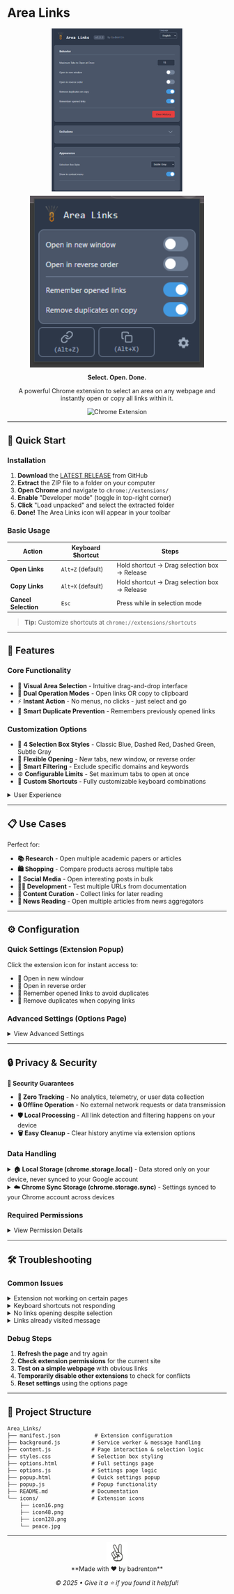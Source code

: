 # Area Links

<div align="center">
  <div style="display: flex; justify-content: center; align-items: center; gap: 10px; flex-wrap: wrap;">
    <img src="https://raw.githubusercontent.com/le0booba/Area_Links/refs/heads/main/screen-options-1.png" alt="Area Links Screenshot 1" width="300"/>
    <img src="https://raw.githubusercontent.com/le0booba/Area_Links/refs/heads/main/screen-options-2.png" alt="Area Links Screenshot 2" width="400"/>
  </div>
  
  **Select. Open. Done.**
  
  A powerful Chrome extension to select an area on any webpage and instantly open or copy all links within it.

  ![Chrome Extension](https://img.shields.io/badge/Chrome-Extension-blue?logo=googlechrome)
</div>

---

## 🚀 Quick Start

### Installation

1. **Download** the [LATEST RELEASE](https://github.com/le0booba/Area_Links/releases/latest) from GitHub
2. **Extract** the ZIP file to a folder on your computer
3. **Open Chrome** and navigate to `chrome://extensions/`
4. **Enable** "Developer mode" (toggle in top-right corner)
5. **Click** "Load unpacked" and select the extracted folder
6. **Done!** The Area Links icon will appear in your toolbar

### Basic Usage

| Action | Keyboard Shortcut | Steps |
|--------|------------------|-------|
| **Open Links** | `Alt+Z` (default) | Hold shortcut → Drag selection box → Release |
| **Copy Links** | `Alt+X` (default) | Hold shortcut → Drag selection box → Release |
| **Cancel Selection** | `Esc` | Press while in selection mode |

> **Tip:** Customize shortcuts at `chrome://extensions/shortcuts`

---

## 🌟 Features

### Core Functionality
- 🎯 **Visual Area Selection** - Intuitive drag-and-drop interface
- 🚀 **Dual Operation Modes** - Open links OR copy to clipboard
- ⚡ **Instant Action** - No menus, no clicks - just select and go
- 🔄 **Smart Duplicate Prevention** - Remembers previously opened links

### Customization Options
- 🎨 **4 Selection Box Styles** - Classic Blue, Dashed Red, Dashed Green, Subtle Gray
- 📂 **Flexible Opening** - New tabs, new window, or reverse order
- 🚫 **Smart Filtering** - Exclude specific domains and keywords
- ⚙️ **Configurable Limits** - Set maximum tabs to open at once
- 🎹 **Custom Shortcuts** - Fully customizable keyboard combinations

<details>
<summary>User Experience</summary>

- 📱 **Quick Settings Popup** - Fast access to common toggles
- 💾 **Settings Sync** - Preferences saved across browser instances
- 🎯 **Visual Link Highlighting** - Links within the selected area are visually highlighted in both open and copy modes, providing clear feedback on which links will be processed. When the "Remember opened links to avoid duplicates" or "Remove duplicates when copying links" option is enabled, duplicate links are not highlighted, ensuring users can easily identify unique links being targeted.

</details>

---

## 📋 Use Cases

Perfect for:
- **📚 Research** - Open multiple academic papers or articles
- **🛍️ Shopping** - Compare products across multiple tabs
- **📱 Social Media** - Open interesting posts in bulk
- **👨‍💻 Development** - Test multiple URLs from documentation
- **📖 Content Curation** - Collect links for later reading
- **📰 News Reading** - Open multiple articles from news aggregators

---

## ⚙️ Configuration

### Quick Settings (Extension Popup)
Click the extension icon for instant access to:
- 🔼 Open in new window
- 🔼 Open in reverse order  
- 🔼 Remember opened links to avoid duplicates
- 🔼 Remove duplicates when copying links

### Advanced Settings (Options Page)

<details>
<summary>View Advanced Settings</summary>

| Setting | Description | Example |
|---------|-------------|---------|
| **Excluded Domains** | Skip links from specific websites | `facebook.com, ads.google.com` |
| **Excluded Words** | Ignore links containing keywords | `login, logout, unsubscribe` |
| **Tab Limit** | Maximum tabs opened simultaneously | `1-50` (default: 15) |
| **Selection Style** | Visual appearance of selection box | 4 styles available |
| **History Management** | Remember opened links to prevent duplicates | ✅ Enabled by default |

</details>

---

## 🔒 Privacy & Security

**🔐 Security Guarantees**
- **🚫 Zero Tracking** - No analytics, telemetry, or user data collection
- **🔒 Offline Operation** - No external network requests or data transmission
- **🛡️ Local Processing** - All link detection and filtering happens on your device
- **🗑️ Easy Cleanup** - Clear history anytime via extension options

### Data Handling

<details>
<summary><strong>🏠 Local Storage (chrome.storage.local)</strong> - Data stored only on your device, never synced to your Google account</summary>

- **Link History** - URLs you've previously opened (up to 15 links)
- **History Preferences** - Whether to remember opened links (`useHistory`)
- **Copy Settings** - Remove duplicates when copying links (`checkDuplicatesOnCopy`)
</details>

<details>
<summary><strong>☁️ Chrome Sync Storage (chrome.storage.sync)</strong> - Settings synced to your Chrome account across devices</summary>

- **Excluded Domains** - Websites to skip (`excludedDomains`)
- **Excluded Words** - Keywords to filter out (`excludedWords`)
- **Tab Limits** - Maximum tabs to open (`tabLimit`)
- **Visual Settings** - Selection box style (`selectionStyle`)
- **Opening Behavior** - New window preference (`openInNewWindow`)
- **Order Settings** - Reverse link order (`reverseOrder`)
</details>

### Required Permissions

<details>
<summary>View Permission Details</summary>

| Permission | Purpose |
|------------|---------|
| `storage` | Save your preferences and link history locally |
| `tabs` | Create new tabs and manage browser windows |
| `scripting` | Inject the selection interface into web pages |
| `<all_urls>` | Enable functionality on all websites you visit |

*We only request permissions essential for core functionality.*

</details>

---

## 🛠️ Troubleshooting

### Common Issues

<details>
<summary>Extension not working on certain pages</summary>

**Problem:** Area Links doesn't respond on some pages.

**Solution:** The extension cannot work on Chrome's internal pages like:
- `chrome://` pages (settings, extensions, etc.)
- Chrome Web Store
- New Tab page
- Some restricted websites

**Workaround:** Navigate to a regular website and try again.
</details>

<details>
<summary>Keyboard shortcuts not responding</summary>

**Problem:** Alt+Z or Alt+X shortcuts don't work.

**Solutions:**
1. Check for shortcut conflicts at `chrome://extensions/shortcuts`
2. Ensure the extension is enabled
3. Try on a different website
4. Refresh the page and try again
</details>

<details>
<summary>No links opening despite selection</summary>

**Problem:** Selection works but no tabs open.

**Solutions:**
1. Verify your selection covers actual clickable links
2. Check if tab limit is reached (increase in settings)
3. Ensure popup blockers aren't interfering
4. Check if links are filtered by your exclusion rules
</details>

<details>
<summary>Links already visited message</summary>

**Problem:** Extension says "links already visited" but you want to open them again.

**Solutions:**
1. Click the extension icon → uncheck "Remember opened links"
2. Go to Options → click "Clear History"
3. Disable history feature temporarily
</details>

### Debug Steps
1. **Refresh the page** and try again
2. **Check extension permissions** for the current site
3. **Test on a simple webpage** with obvious links
4. **Temporarily disable other extensions** to check for conflicts
5. **Reset settings** using the options page

---

## 📁 Project Structure

```
Area_Links/
├── manifest.json           # Extension configuration
├── background.js          # Service worker & message handling  
├── content.js             # Page interaction & selection logic
├── styles.css             # Selection box styling
├── options.html           # Full settings page
├── options.js             # Settings page logic
├── popup.html             # Quick settings popup
├── popup.js               # Popup functionality
├── README.md              # Documentation
└── icons/                 # Extension icons
    ├── icon16.png
    ├── icon48.png
    ├── icon128.png
    └── peace.jpg
```

---

<div align="center">
  <img src="icons/peace.jpg" width="50" alt="Peace" />
  <br>
  **Made with ❤️ by badrenton**
  
  *© 2025 • Give it a ⭐ if you found it helpful!*
</div>
